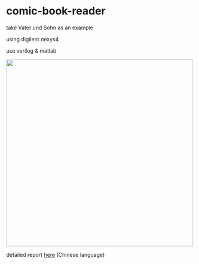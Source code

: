 # comic-book-reader
take Vater und Sohn as an example

using digilent nexys4

use verilog & matlab


<img src="https://user-images.githubusercontent.com/58033867/125620249-8f162a4a-9bda-4f52-b115-235f060f6eb3.png" width="500" >

detailed report [here](https://github.com/Iris-Song/comic-book-reader/blob/main/report.pdf) (Chinese language)

